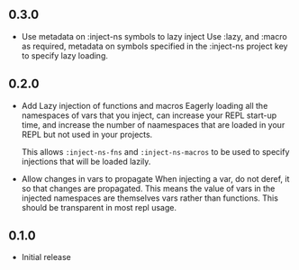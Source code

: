 ## 0.3.0

- Use metadata on :inject-ns symbols to lazy inject
  Use :lazy, and :macro as required, metadata on symbols specified in the
  :inject-ns project key to specify lazy loading.

## 0.2.0

- Add Lazy injection of functions and macros
  Eagerly loading all the namespaces of vars that you inject, can increase
  your REPL start-up time, and increase the number of naamespaces that are
  loaded in your REPL but not used in your projects.

  This allows `:inject-ns-fns` and `:inject-ns-macros` to be used to specify
  injections that will be loaded lazily.

- Allow changes in vars to propagate
  When injecting a var, do not deref, it so that changes are propagated.
  This means the value of vars in the injected namespaces are themselves
  vars rather than functions.  This should be transparent in most repl
  usage.

## 0.1.0

- Initial release
